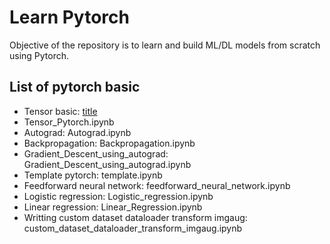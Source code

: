# Learn Pytorch
Objective of the repository is to learn and build ML/DL models from scratch using Pytorch.

## List of pytorch basic
*   Tensor basic: [title]([http://github.com/minhbao1705/pytorch_tutorial/blob/53b61e74a2a3c82b5dc155392ee5ae23e68eae6a/Tensor_Pytorch.ipynb])
*   Tensor_Pytorch.ipynb
*   Autograd: Autograd.ipynb
*   Backpropagation: Backpropagation.ipynb
*   Gradient_Descent_using_autograd: Gradient_Descent_using_autograd.ipynb
*   Template pytorch: template.ipynb
*   Feedforward neural network: feedforward_neural_network.ipynb
*   Logistic regression: Logistic_regression.ipynb
*   Linear regression: Linear_Regression.ipynb
*   Writting custom dataset dataloader transform imgaug: custom_dataset_dataloader_transform_imgaug.ipynb
